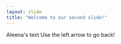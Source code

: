```yaml
---
layout: slide
title: "Welcome to our second slide!"
---
```

Aleena's text
Use the left arrow to go back!